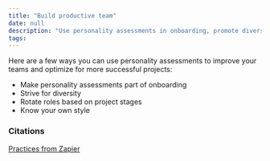 ```yaml
---
title: "Build productive team"
date: null
description: "Use personality assessments in onboarding, promote diverse teams, rotate roles by project stages, and understand your own style to boost team success and project outcomes."
tags: 
---
```


Here are a few ways you can use personality assessments to improve your teams and optimize for more successful projects:

- Make personality assessments part of onboarding
- Strive for diversity
- Rotate roles based on project stages
- Know your own style

### Citations

[Practices from Zapier](https://zapier.com/blog/personality-tests/)
